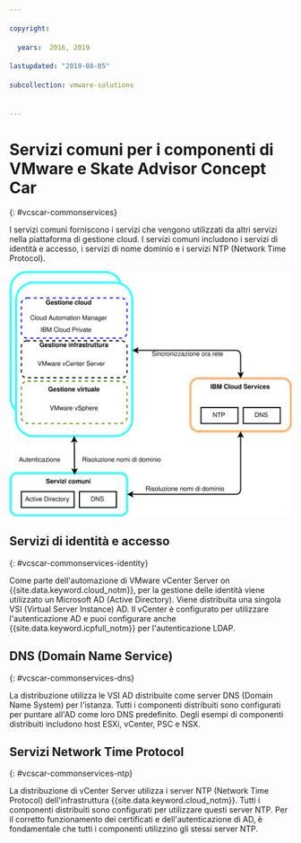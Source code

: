 ```yaml
---

copyright:

  years:  2016, 2019

lastupdated: "2019-08-05"

subcollection: vmware-solutions


---
```


# Servizi comuni per i componenti di VMware e Skate Advisor Concept Car
{: #vcscar-commonservices}

I servizi comuni forniscono i servizi che vengono utilizzati da altri servizi nella piattaforma di gestione cloud. I servizi comuni includono i servizi di identità e accesso, i servizi di nome dominio e i servizi NTP (Network Time Protocol).

![{{site.data.keyword.icpfull_notm}} - servizi comuni](../../images/vcscar-common-services.svg "{{site.data.keyword.icpfull_notm}} - servizi comuni")

## Servizi di identità e accesso
{: #vcscar-commonservices-identity}

Come parte dell'automazione di VMware vCenter Server on {{site.data.keyword.cloud_notm}}, per la gestione delle identità viene utilizzato un Microsoft AD (Active Directory). Viene distribuita una singola VSI (Virtual Server Instance) AD. Il vCenter è configurato per utilizzare l'autenticazione AD e puoi configurare anche {{site.data.keyword.icpfull_notm}} per l'autenticazione LDAP.

## DNS (Domain Name Service)
{: #vcscar-commonservices-dns}

La distribuzione utilizza le VSI AD distribuite come server DNS (Domain Name System) per l'istanza. Tutti i componenti distribuiti sono configurati per puntare all'AD come loro DNS predefinito. Degli esempi di componenti distribuiti includono host ESXi, vCenter, PSC e NSX.

## Servizi Network Time Protocol
{: #vcscar-commonservices-ntp}

La distribuzione di vCenter Server utilizza i server NTP (Network Time Protocol) dell'infrastruttura {{site.data.keyword.cloud_notm}}. Tutti i componenti distribuiti sono configurati per utilizzare questi server NTP. Per il corretto funzionamento dei certificati e dell'autenticazione di AD, è fondamentale che tutti i componenti utilizzino gli stessi server NTP.
